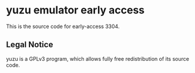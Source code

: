 yuzu emulator early access
=============

This is the source code for early-access 3304.

## Legal Notice

yuzu is a GPLv3 program, which allows fully free redistribution of its source code.
